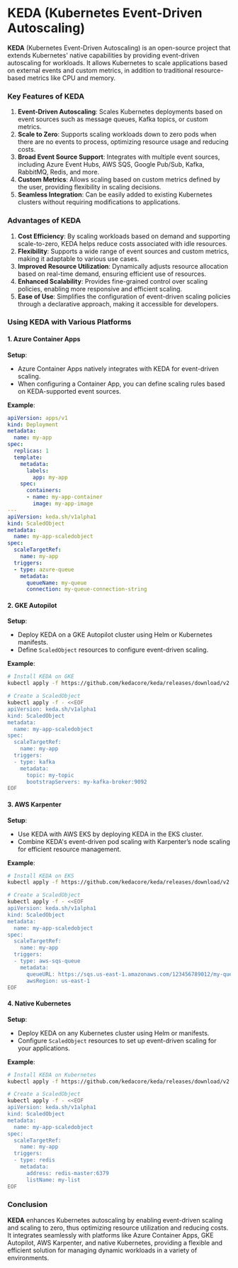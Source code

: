 # KEDA (Kubernetes Event-Driven Autoscaling)

**KEDA** (Kubernetes Event-Driven Autoscaling) is an open-source project that extends Kubernetes' native capabilities by providing event-driven autoscaling for workloads. It allows Kubernetes to scale applications based on external events and custom metrics, in addition to traditional resource-based metrics like CPU and memory.

### Key Features of KEDA

1. **Event-Driven Autoscaling**: Scales Kubernetes deployments based on event sources such as message queues, Kafka topics, or custom metrics.
2. **Scale to Zero**: Supports scaling workloads down to zero pods when there are no events to process, optimizing resource usage and reducing costs.
3. **Broad Event Source Support**: Integrates with multiple event sources, including Azure Event Hubs, AWS SQS, Google Pub/Sub, Kafka, RabbitMQ, Redis, and more.
4. **Custom Metrics**: Allows scaling based on custom metrics defined by the user, providing flexibility in scaling decisions.
5. **Seamless Integration**: Can be easily added to existing Kubernetes clusters without requiring modifications to applications.

### Advantages of KEDA

1. **Cost Efficiency**: By scaling workloads based on demand and supporting scale-to-zero, KEDA helps reduce costs associated with idle resources.
2. **Flexibility**: Supports a wide range of event sources and custom metrics, making it adaptable to various use cases.
3. **Improved Resource Utilization**: Dynamically adjusts resource allocation based on real-time demand, ensuring efficient use of resources.
4. **Enhanced Scalability**: Provides fine-grained control over scaling policies, enabling more responsive and efficient scaling.
5. **Ease of Use**: Simplifies the configuration of event-driven scaling policies through a declarative approach, making it accessible for developers.

### Using KEDA with Various Platforms

#### 1. Azure Container Apps

**Setup**:
- Azure Container Apps natively integrates with KEDA for event-driven scaling.
- When configuring a Container App, you can define scaling rules based on KEDA-supported event sources.

**Example**:
```yaml
apiVersion: apps/v1
kind: Deployment
metadata:
  name: my-app
spec:
  replicas: 1
  template:
    metadata:
      labels:
        app: my-app
    spec:
      containers:
      - name: my-app-container
        image: my-app-image
---
apiVersion: keda.sh/v1alpha1
kind: ScaledObject
metadata:
  name: my-app-scaledobject
spec:
  scaleTargetRef:
    name: my-app
  triggers:
  - type: azure-queue
    metadata:
      queueName: my-queue
      connection: my-queue-connection-string
```

#### 2. GKE Autopilot

**Setup**:
- Deploy KEDA on a GKE Autopilot cluster using Helm or Kubernetes manifests.
- Define `ScaledObject` resources to configure event-driven scaling.

**Example**:
```bash
# Install KEDA on GKE
kubectl apply -f https://github.com/kedacore/keda/releases/download/v2.3.0/keda-2.3.0.yaml

# Create a ScaledObject
kubectl apply -f - <<EOF
apiVersion: keda.sh/v1alpha1
kind: ScaledObject
metadata:
  name: my-app-scaledobject
spec:
  scaleTargetRef:
    name: my-app
  triggers:
  - type: kafka
    metadata:
      topic: my-topic
      bootstrapServers: my-kafka-broker:9092
EOF
```

#### 3. AWS Karpenter

**Setup**:
- Use KEDA with AWS EKS by deploying KEDA in the EKS cluster.
- Combine KEDA's event-driven pod scaling with Karpenter’s node scaling for efficient resource management.

**Example**:
```bash
# Install KEDA on EKS
kubectl apply -f https://github.com/kedacore/keda/releases/download/v2.3.0/keda-2.3.0.yaml

# Create a ScaledObject
kubectl apply -f - <<EOF
apiVersion: keda.sh/v1alpha1
kind: ScaledObject
metadata:
  name: my-app-scaledobject
spec:
  scaleTargetRef:
    name: my-app
  triggers:
  - type: aws-sqs-queue
    metadata:
      queueURL: https://sqs.us-east-1.amazonaws.com/123456789012/my-queue
      awsRegion: us-east-1
EOF
```

#### 4. Native Kubernetes

**Setup**:
- Deploy KEDA on any Kubernetes cluster using Helm or manifests.
- Configure `ScaledObject` resources to set up event-driven scaling for your applications.

**Example**:
```bash
# Install KEDA on Kubernetes
kubectl apply -f https://github.com/kedacore/keda/releases/download/v2.3.0/keda-2.3.0.yaml

# Create a ScaledObject
kubectl apply -f - <<EOF
apiVersion: keda.sh/v1alpha1
kind: ScaledObject
metadata:
  name: my-app-scaledobject
spec:
  scaleTargetRef:
    name: my-app
  triggers:
  - type: redis
    metadata:
      address: redis-master:6379
      listName: my-list
EOF
```

### Conclusion

**KEDA** enhances Kubernetes autoscaling by enabling event-driven scaling and scaling to zero, thus optimizing resource utilization and reducing costs. It integrates seamlessly with platforms like Azure Container Apps, GKE Autopilot, AWS Karpenter, and native Kubernetes, providing a flexible and efficient solution for managing dynamic workloads in a variety of environments.